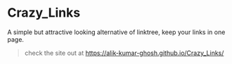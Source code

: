 # Crazy_Links
A simple but attractive looking alternative of linktree, keep your links in one page.

>check the site out at https://alik-kumar-ghosh.github.io/Crazy_Links/
